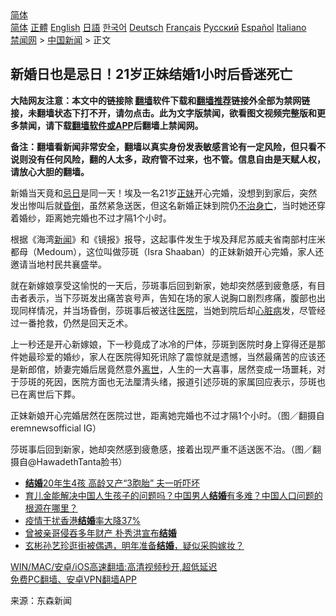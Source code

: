  <!-- 面包屑导航 --> <div class="breadcrumb"><!-- GTranslate: https://gtranslate.io/ -->  <div class="switcher notranslate">  <div class="selected">  <a href="#" onclick="return false;"> 简体</a>  </div>  <div class="option">  <a href="https://www.bannedbook.org" onclick="doGTranslate('zh-CN|zh-CN');jQuery('div.switcher div.selected a').html(jQuery(this).html());return false;" title="简体中文" class="nturl selected"> 简体</a>  <a href="https://www.bannedbook.org/zh-tw/" onclick="doGTranslate('zh-CN|zh-TW');jQuery('div.switcher div.selected a').html(jQuery(this).html());return false;" title="繁體中文" class="nturl"> 正體</a>  <a href="https://www.bannedbook.org/en/" onclick="doGTranslate('zh-CN|en');jQuery('div.switcher div.selected a').html(jQuery(this).html());return false;" title="English" class="nturl"> English</a>  <a href="https://www.bannedbook.org/ja/" onclick="doGTranslate('zh-CN|ja');jQuery('div.switcher div.selected a').html(jQuery(this).html());return false;" title="日本語" class="nturl"> 日語</a>  <a href="https://www.bannedbook.org/ko/" onclick="doGTranslate('zh-CN|ko');jQuery('div.switcher div.selected a').html(jQuery(this).html());return false;" title="한국어" class="nturl"> 한국어</a>  <a href="https://www.bannedbook.org/de/" onclick="doGTranslate('zh-CN|de');jQuery('div.switcher div.selected a').html(jQuery(this).html());return false;" title="Deutsch" class="nturl"> Deutsch</a>  <a href="https://www.bannedbook.org/fr/" onclick="doGTranslate('zh-CN|fr');jQuery('div.switcher div.selected a').html(jQuery(this).html());return false;" title="Français" class="nturl"> Français</a>  <a href="https://www.bannedbook.org/ru/" onclick="doGTranslate('zh-CN|ru');jQuery('div.switcher div.selected a').html(jQuery(this).html());return false;" title="Русский" class="nturl"> Русский</a>  <a href="https://www.bannedbook.org/es/" onclick="doGTranslate('zh-CN|es');jQuery('div.switcher div.selected a').html(jQuery(this).html());return false;" title="Español" class="nturl"> Español</a>  <a href="https://www.bannedbook.org/it/" onclick="doGTranslate('zh-CN|it');jQuery('div.switcher div.selected a').html(jQuery(this).html());return false;" title="Italiano" class="nturl"> Italiano</a>  </div>  </div>      <div class='breadcrumb-sub'><!-- Breadcrumb NavXT 6.3.0 --> <a href="https://www.bannedbook.org/" class="home">禁闻网</a> &gt; <a href="https://www.bannedbook.org/bnews/cnnews/" class="category">中国新闻</a> &gt; 正文</div></div><h2>新婚日也是忌日！21岁正妹结婚1小时后昏迷死亡</h2> <p class="notice"><b>大陆网友注意：本文中的链接除 <a href="https://github.com/bannedbook/fanqiang" >翻墙</a>软件下载和<a href="https://github.com/killgcd/justmysocks/blob/master/README.md">翻墙推荐</a>链接外全部为禁网链接，未翻墙状态下打不开，请勿点击。此为文字版禁闻，欲看图文视频完整版和更多禁闻，请下载<a href="https://github.com/bannedbook/fanqiang">翻墙软件或APP</a>后翻墙上禁闻网。</p><p>备注：翻墙看新闻非常安全，翻墙以真实身份发表敏感言论有一定风险，但只看不说则没有任何风险，翻的人太多，政府管不过来，也不管。信息自由是天赋人权，请放心大胆的翻墙。</b></p>  <div class="entry"> <p>新婚当天竟和<a href="https://www.bannedbook.org/bnews/tag/%E5%BF%8C%E6%97%A5/" class="st_tag internal_tag" rel="tag" title="标签 忌日 下的日志">忌日</a>是同一天！埃及一名21岁<a href="https://www.bannedbook.org/bnews/tag/%e6%ad%a3%e5%a6%b9/" class="st_tag internal_tag" rel="tag" title="标签 正妹 下的日志">正妹</a>开心完婚，没想到到家后，突然发出惨叫后就<a href="https://www.bannedbook.org/bnews/tag/%E6%98%8F%E5%80%92/" class="st_tag internal_tag" rel="tag" title="标签 昏倒 下的日志">昏倒</a>，虽然紧急送医，但这名新婚正妹到院仍<a href="https://www.bannedbook.org/bnews/tag/%E4%B8%8D%E6%B2%BB%E8%BA%AB%E4%BA%A1/" class="st_tag internal_tag" rel="tag" title="标签 不治身亡 下的日志">不治身亡</a>，当时她还穿着婚纱，距离她完婚也不过才隔1个小时。</p> <p>根据《海湾<span class='wp_keywordlink_affiliate'><a href="https://www.bannedbook.org/" title="新闻">新闻</a></span>》和《镜报》报导，这起事件发生于埃及拜尼苏威夫省南部村庄米都母（Medoum），这位叫做莎斑（Isra Shaaban）的正妹新娘开心完婚，家人还邀请当地村民共襄盛举。</p>  <p>就在新嫁娘享受这愉悦的一天后，莎斑事后回到新家，她却突然感到疲惫感，有目击者表示，当下莎斑发出痛苦哀号声，告知在场的家人说胸口剧烈疼痛，腹部也出现同样情况，并当场昏倒，莎斑事后被送往<a href="https://www.bannedbook.org/bnews/tag/%E5%8C%BB%E9%99%A2/" class="st_tag internal_tag" rel="tag" title="标签 医院 下的日志">医院</a>，当她到院后却<a href="https://www.bannedbook.org/bnews/tag/%e5%bf%83%e8%84%8f%e7%97%85/" class="st_tag internal_tag" rel="tag" title="标签 心脏病 下的日志">心脏病</a>发，尽管经过一番抢救，仍然是回天乏术。</p> <p>上一秒还是开心新嫁娘，下一秒竟成了冰冷的尸体，莎斑到医院时身上穿得还是那件她最珍爱的婚纱，家人在医院得知死讯除了震惊就是遗憾，当然最痛苦的应该还是新郎倌，娇妻完婚后居竟然意外<a href="https://www.bannedbook.org/bnews/tag/%E7%A6%BB%E4%B8%96/" class="st_tag internal_tag" rel="tag" title="标签 离世 下的日志">离世</a>，人生的一大喜事，居然变成一场噩耗，对于莎斑的死因，医院方面也无法厘清头绪，报道引述莎斑的家属回应表示，莎斑也已在离世后下葬。</p>  <p>正妹新娘开心完婚居然在医院过世，距离她完婚也不过才隔1个小时。（图／翻摄自eremnewsofficial IG）</p> <p>莎斑事后回到新家，她却突然感到疲惫感，接着出现严重不适送医不治。（图／翻摄自@HawadethTanta脸书）</p>  <ul class='op-related-articles' title='相关阅读'> <li><a href='https://www.bannedbook.org/bnews/lifebaike/20210803/1599477.html' target='_blank'><b>结婚</b>20年生4孩 高龄又产“3胞胎” 夫一听吓坏</a></li> <li><a href='https://www.bannedbook.org/bnews/bannedvideo/20210731/1597795.html' target='_blank'>育儿金能解决中国人生孩子的问题吗？中国男人<b>结婚</b>有多难？中国人口问题的根源在哪里？</a></li> <li><a href='https://www.bannedbook.org/bnews/baitai/20210730/1597168.html' target='_blank'>疫情干扰香港<b>结婚</b>率大降37%</a></li> <li><a href='https://www.bannedbook.org/bnews/yule/20210729/1596294.html' target='_blank'>曾被亲哥侵吞多年财产 朴秀洪宣布<b>结婚</b></a></li> <li><a href='https://www.bannedbook.org/bnews/yule/20210728/1595475.html' target='_blank'>玄彬孙艺珍逛街被偶遇，明年准备<b>结婚</b>，疑似采购嫁妆？</a></li> </ul> <p class="texttj"> <a href="https://github.com/bannedbook/fanqiang/wiki/V2ray%E6%9C%BA%E5%9C%BA" target="_blank">WIN/MAC/安卓/iOS高速翻墙:高清视频秒开,超低延迟</a><br/> <a href="https://github.com/bannedbook/fanqiang/wiki/%E7%A6%81%E9%97%BB%E7%BD%91%E5%AE%89%E5%8D%93%E7%BF%BB%E5%A2%99%E6%96%B0%E9%97%BBAPP" target="_blank">免费PC翻墙、安卓VPN翻墙APP</a></p><p> 来源：东森新闻 </p> <a name='sharetosocial'></a>  <div style="margin-bottom:5px;padding-bottom:5px;clear:both"> <div id="archive-pix-1" class="banner-ads"> <!-- AuctionX Display platform tag START --> <div id="26318x728x90x621x_ADSLOT2" clicktrack="%%CLICK_URL_ESC%%"></div> <!-- AuctionX Display platform tag END --> </div> <div id="archive-pix-2" class="banner-ads"> <!-- AuctionX Display platform tag START --> <div id="26315x300x250x621x_ADSLOT2" clicktrack="%%CLICK_URL_ESC%%"></div> <!-- AuctionX Display platform tag END --> </div> </div>  <div id="archive-pix-1" class="banner-ads"> <!-- AuctionX Display platform tag START --> <div id="26318x728x90x621x_ADSLOT3" clicktrack="%%CLICK_URL_ESC%%"></div> <!-- AuctionX Display platform tag END --> </div> </div><!--END ENTRY--> 